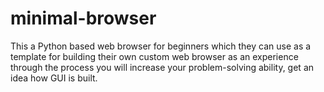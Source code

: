 # minimal-browser
This a Python based web browser for beginners which they can use as a template for building their own custom web browser as an experience 
through the process you will increase your problem-solving ability, get an idea how GUI is built.
